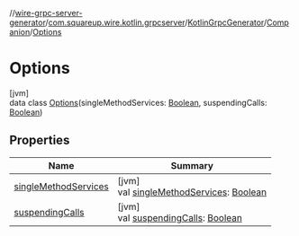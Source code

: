 //[wire-grpc-server-generator](../../../../../index.md)/[com.squareup.wire.kotlin.grpcserver](../../../index.md)/[KotlinGrpcGenerator](../../index.md)/[Companion](../index.md)/[Options](index.md)

# Options

[jvm]\
data class [Options](index.md)(singleMethodServices: [Boolean](https://kotlinlang.org/api/latest/jvm/stdlib/kotlin/-boolean/index.html), suspendingCalls: [Boolean](https://kotlinlang.org/api/latest/jvm/stdlib/kotlin/-boolean/index.html))

## Properties

| Name | Summary |
|---|---|
| [singleMethodServices](single-method-services.md) | [jvm]<br>val [singleMethodServices](single-method-services.md): [Boolean](https://kotlinlang.org/api/latest/jvm/stdlib/kotlin/-boolean/index.html) |
| [suspendingCalls](suspending-calls.md) | [jvm]<br>val [suspendingCalls](suspending-calls.md): [Boolean](https://kotlinlang.org/api/latest/jvm/stdlib/kotlin/-boolean/index.html) |
